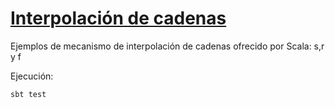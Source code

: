 # [Interpolación de cadenas](https://trello.com/c/LC6tvSi0)

Ejemplos de mecanismo de interpolación de cadenas ofrecido por Scala: s,r y f

Ejecución:

```
sbt test
```
